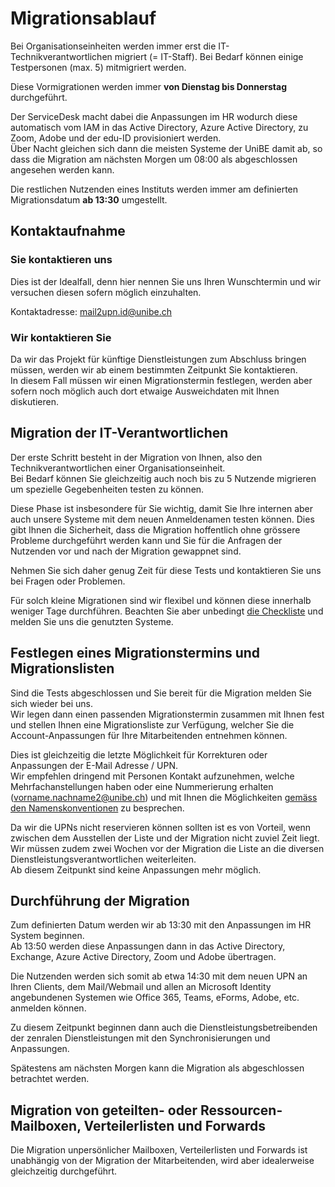 # Migrationsablauf

Bei Organisationseinheiten werden immer erst die IT-Technikverantwortlichen migriert (= IT-Staff). Bei Bedarf können einige Testpersonen (max. 5) mitmigriert werden.  

Diese Vormigrationen werden immer **von Dienstag bis Donnerstag** durchgeführt.  

Der ServiceDesk macht dabei die Anpassungen im HR wodurch diese automatisch vom IAM in das Active Directory, Azure Active Directory, zu Zoom, Adobe und der edu-ID provisioniert werden.  
Über Nacht gleichen sich dann die meisten Systeme der UniBE damit ab, so dass die Migration am nächsten Morgen um 08:00 als abgeschlossen angesehen werden kann.  

Die restlichen Nutzenden eines Instituts werden immer am definierten Migrationsdatum **ab 13:30** umgestellt.

## Kontaktaufnahme

### Sie kontaktieren uns

Dies ist der Idealfall, denn hier nennen Sie uns Ihren Wunschtermin und wir versuchen diesen sofern möglich einzuhalten.  

Kontaktadresse: mail2upn.id@unibe.ch

### Wir kontaktieren Sie

Da wir das Projekt für künftige Dienstleistungen zum Abschluss bringen müssen, werden wir ab einem bestimmten Zeitpunkt Sie kontaktieren.  
In diesem Fall müssen wir einen Migrationstermin festlegen, werden aber sofern noch möglich auch dort etwaige Ausweichdaten mit Ihnen diskutieren.

## Migration der IT-Verantwortlichen

Der erste Schritt besteht in der Migration von Ihnen, also den Technikverantwortlichen einer Organisationseinheit.  
Bei Bedarf können Sie gleichzeitig auch noch bis zu 5 Nutzende migrieren um spezielle Gegebenheiten testen zu können.  

Diese Phase ist insbesondere für Sie wichtig, damit Sie Ihre internen aber auch unsere Systeme mit dem neuen Anmeldenamen testen können. Dies gibt Ihnen die Sicherheit, dass die Migration hoffentlich ohne grössere Probleme durchgeführt werden kann und Sie für die Anfragen der Nutzenden vor und nach der Migration gewappnet sind.  

Nehmen Sie sich daher genug Zeit für diese Tests und kontaktieren Sie uns bei Fragen oder Problemen.

Für solch kleine Migrationen sind wir flexibel und können diese innerhalb weniger Tage durchführen. Beachten Sie aber unbedingt [die Checkliste](./migration-checklist-itstaff.md) und melden Sie uns die genutzten Systeme.

## Festlegen eines Migrationstermins und Migrationslisten

Sind die Tests abgeschlossen und Sie bereit für die Migration melden Sie sich wieder bei uns.  
Wir legen dann einen passenden Migrationstermin zusammen mit Ihnen fest und stellen Ihnen eine Migrationsliste zur Verfügung, welcher Sie die Account-Anpassungen für Ihre Mitarbeitenden entnehmen können.  

Dies ist gleichzeitig die letzte Möglichkeit für Korrekturen oder Anpassungen der E-Mail Adresse / UPN.  
Wir empfehlen dringend mit Personen Kontakt aufzunehmen, welche Mehrfachanstellungen haben oder eine Nummerierung erhalten (vorname.nachname2@unibe.ch) und mit Ihnen die Möglichkeiten [gemäss den Namenskonventionen](../conventions/naming-conventions.md) zu besprechen.

Da wir die UPNs nicht reservieren können sollten ist es von Vorteil, wenn zwischen dem Ausstellen der Liste und der Migration nicht zuviel Zeit liegt.  
Wir müssen zudem zwei Wochen vor der Migration die Liste an die diversen Dienstleistungsverantwortlichen weiterleiten.  
Ab diesem Zeitpunkt sind keine Anpassungen mehr möglich.


## Durchführung der Migration

Zum definierten Datum werden wir ab 13:30 mit den Anpassungen im HR System beginnen.  
Ab 13:50 werden diese Anpassungen dann in das Active Directory, Exchange, Azure Active Directory, Zoom und Adobe übertragen.  

Die Nutzenden werden sich somit ab etwa 14:30 mit dem neuen UPN an Ihren Clients, dem Mail/Webmail und allen an Microsoft Identity angebundenen Systemen wie Office 365, Teams, eForms, Adobe, etc. anmelden können.  

Zu diesem Zeitpunkt beginnen dann auch die Dienstleistungsbetreibenden der zenralen Dienstleistungen mit den Synchronisierungen und Anpassungen.  

Spätestens am nächsten Morgen kann die Migration als abgeschlossen betrachtet werden.

## Migration von geteilten- oder Ressourcen-Mailboxen, Verteilerlisten und Forwards

Die Migration unpersönlicher Mailboxen, Verteilerlisten und Forwards ist unabhängig von der Migration der Mitarbeitenden, wird aber idealerweise gleichzeitig durchgeführt.